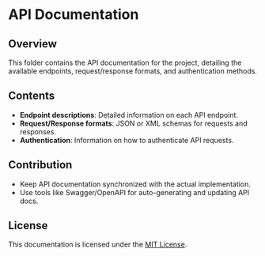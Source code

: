 # API Documentation

## Overview
This folder contains the API documentation for the project, detailing the available endpoints, request/response formats, and authentication methods.

## Contents
- **Endpoint descriptions**: Detailed information on each API endpoint.
- **Request/Response formats**: JSON or XML schemas for requests and responses.
- **Authentication**: Information on how to authenticate API requests.

## Contribution
- Keep API documentation synchronized with the actual implementation.
- Use tools like Swagger/OpenAPI for auto-generating and updating API docs.

## License
This documentation is licensed under the [MIT License](../../LICENSE).
